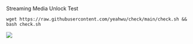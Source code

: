 Streaming Media Unlock Test

```
wget https://raw.githubusercontent.com/yeahwu/check/main/check.sh && bash check.sh
```

![](https://user-images.githubusercontent.com/13328328/226191175-2294d103-18d6-4931-8f53-6d1f8b918b81.png)
